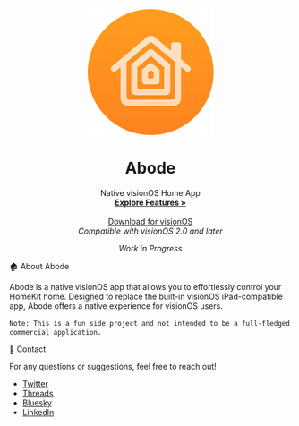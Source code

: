 <div align="center">
  <img width="225" height="225" src="/assets/abodeIcon.png" alt="Logo">
  <h1><b>Abode</b></h1>
  <p>Native visionOS Home App<br>
  <a href=""><strong>Explore Features »</strong></a><br><br>
  <a href="">Download for visionOS</a><br>
  <i>Compatible with visionOS 2.0 and later</i></p>
  <i>Work in Progress</i></p>
</div>

🏠 About Abode

Abode is a native visionOS app that allows you to effortlessly control your HomeKit home. Designed to replace the built-in visionOS iPad-compatible app, Abode offers a native experience for visionOS users.

	Note: This is a fun side project and not intended to be a full-fledged commercial application.

📧 Contact

For any questions or suggestions, feel free to reach out!

- [Twitter](https://x.com/AetherAurelia)
- [Threads](https://www.threads.net/@aetheraurelia)
- [Bluesky](https://bsky.app/profile/aethers.world)
- [LinkedIn](www.linkedin.com/in/willjones24)
